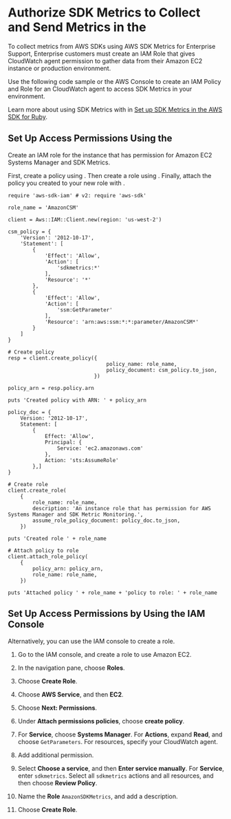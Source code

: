 # Authorize SDK Metrics to Collect and Send Metrics in the<a name="authorize-metrics"></a>

To collect metrics from AWS SDKs using AWS SDK Metrics for Enterprise Support, Enterprise customers must create an IAM Role that gives CloudWatch agent permission to gather data from their Amazon EC2 instance or production environment\.

Use the following code sample or the AWS Console to create an IAM Policy and Role for an CloudWatch agent to access SDK Metrics in your environment\.

Learn more about using SDK Metrics with in [Set up SDK Metrics in the AWS SDK for Ruby](setup-metrics.md)\.

## Set Up Access Permissions Using the<a name="setup-access-permissions-sdk"></a>

Create an IAM role for the instance that has permission for Amazon EC2 Systems Manager and SDK Metrics\.

First, create a policy using \. Then create a role using \. Finally, attach the policy you created to your new role with \.

```
require 'aws-sdk-iam' # v2: require 'aws-sdk'

role_name = 'AmazonCSM'

client = Aws::IAM::Client.new(region: 'us-west-2')

csm_policy = {
    'Version': '2012-10-17',
    'Statement': [
        {
            'Effect': 'Allow',
            'Action': [
                'sdkmetrics:*'
            ],
            'Resource': '*'
        },
        {
            'Effect': 'Allow',
            'Action': [
                'ssm:GetParameter'
            ],
            'Resource': 'arn:aws:ssm:*:*:parameter/AmazonCSM*'
        }
    ]
}

# Create policy
resp = client.create_policy({
                                policy_name: role_name,
                                policy_document: csm_policy.to_json,
                            })

policy_arn = resp.policy.arn

puts 'Created policy with ARN: ' + policy_arn

policy_doc = {
    Version: '2012-10-17',
    Statement: [
        {
            Effect: 'Allow',
            Principal: {
                Service: 'ec2.amazonaws.com'
            },
            Action: 'sts:AssumeRole'
        },]
}

# Create role
client.create_role(
    {
        role_name: role_name,
        description: 'An instance role that has permission for AWS Systems Manager and SDK Metric Monitoring.',
        assume_role_policy_document: policy_doc.to_json,
    })

puts 'Created role ' + role_name

# Attach policy to role
client.attach_role_policy(
    {
        policy_arn: policy_arn,
        role_name: role_name,
    })

puts 'Attached policy ' + role_name + 'policy to role: ' + role_name
```

## Set Up Access Permissions by Using the IAM Console<a name="setup-access-permissions-console"></a>

Alternatively, you can use the IAM console to create a role\.

1. Go to the IAM console, and create a role to use Amazon EC2\.

1. In the navigation pane, choose **Roles**\.

1. Choose **Create Role**\.

1. Choose **AWS Service**, and then **EC2**\.

1. Choose **Next: Permissions**\.

1. Under **Attach permissions policies**, choose **create policy**\.

1. For **Service**, choose **Systems Manager**\. For **Actions**, expand **Read**, and choose `GetParameters`\. For resources, specify your CloudWatch agent\.

1. Add additional permission\.

1. Select **Choose a service**, and then **Enter service manually**\. For **Service**, enter `sdkmetrics`\. Select all `sdkmetrics` actions and all resources, and then choose **Review Policy**\.

1. Name the **Role** `AmazonSDKMetrics`, and add a description\.

1. Choose **Create Role**\.